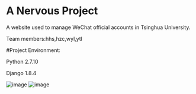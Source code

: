 # A Nervous Project

A website used to manage WeChat official accounts in Tsinghua University.

Team members:hhs,hzc,wyl,ytl


#Project Environment:

Python 2.7.10

Django 1.8.4

![image](http://www.baidu.com/img/bd_logo1.png)
![image](http://ytl@stash.secoder.net/scm/~ytl/nervous/raw/master/imgs/wechat.jpg)
